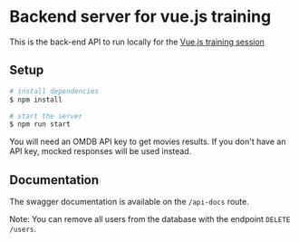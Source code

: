 # Backend server for vue.js training

This is the back-end API to run locally for the [Vue.js training session](https://github.com/worldline/vuejs-training)

## Setup

``` bash
# install dependencies
$ npm install

# start the server
$ npm run start
```

You will need an OMDB API key to get movies results. If you don't have an API key, mocked responses will be used instead.

## Documentation

The swagger documentation is available on the `/api-docs` route.

Note: You can remove all users from the database with the endpoint `DELETE /users`.

